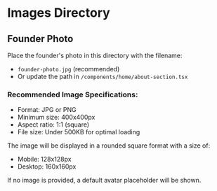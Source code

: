 # Images Directory

## Founder Photo

Place the founder's photo in this directory with the filename:
- `founder-photo.jpg` (recommended)
- Or update the path in `/components/home/about-section.tsx`

### Recommended Image Specifications:
- Format: JPG or PNG
- Minimum size: 400x400px
- Aspect ratio: 1:1 (square)
- File size: Under 500KB for optimal loading

The image will be displayed in a rounded square format with a size of:
- Mobile: 128x128px
- Desktop: 160x160px

If no image is provided, a default avatar placeholder will be shown.